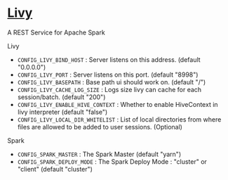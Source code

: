 # [Livy](https://livy.incubator.apache.org/)

A REST Service for Apache Spark

Livy
* `CONFIG_LIVY_BIND_HOST` : Server listens on this address. (default "0.0.0.0")
* `CONFIG_LIVY_PORT` : Server listens on this port. (default "8998")
* `CONFIG_LIVY_BASEPATH` : Base path ui should work on. (default "/")
* `CONFIG_LIVY_CACHE_LOG_SIZE` : Logs size livy can cache for each session/batch. (default "200")
* `CONFIG_LIVY_ENABLE_HIVE_CONTEXT` : Whether to enable HiveContext in livy interpreter (default "false")
* `CONFIG_LIVY_LOCAL_DIR_WHITELIST` :  List of local directories from where files are allowed to be added to user sessions. (Optional)

Spark
* `CONFIG_SPARK_MASTER` : The Spark Master (default "yarn")
* `CONFIG_SPARK_DEPLOY_MODE` : The Spark Deploy Mode : "cluster" or "client" (default "cluster")
